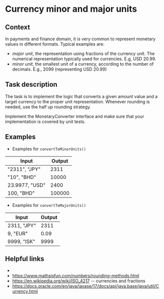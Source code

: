 # Currency minor and major units

## Context

In payments and finance domain, it is very common to represent monetary values in different formats. Typical examples are:

* _major unit_, the representation using fractions of the currency unit. The numerical representation typically used for currencies. E.g, USD 20.99.
* _minor unit_, the smallest unit of a currency, according to the number of decimals. E.g., 2099 (representing USD 20.99)

## Task description

The task is to implement the logic that converts a given amount value and a target currency to the proper unit representation.
Whenever rounding is needed, use the half up rounding strategy.

Implement the MonetaryConverter interface and make sure that your implementation is covered by unit tests.

## Examples

* Examples for `convertToMinorUnits()`

| Input          | Output |
|----------------|--------|
| "2311", "JPY"  | 2311   | 
| "10", "BHD"    | 10000  |
| 23.9977, "USD" | 2400   |
| 100, "BHD"     | 100000 |

* Examples for `convertToMajorUnits()`

| Input           | Output |
|-----------------|--------|
| 2311, "JPY"     | 2311   |
| 9, "EUR"        | 0.09   |
| 9999, "ISK"     | 9999   |

## Helpful links
* 
* https://www.mathsisfun.com/numbers/rounding-methods.html
* https://en.wikipedia.org/wiki/ISO_4217 -- currencies and fractions
* https://docs.oracle.com/en/java/javase/17/docs/api/java.base/java/util/Currency.html
